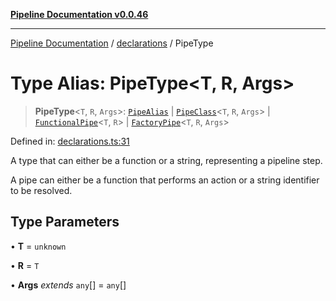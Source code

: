 [**Pipeline Documentation v0.0.46**](../../README.md)

***

[Pipeline Documentation](../../modules.md) / [declarations](../README.md) / PipeType

# Type Alias: PipeType\<T, R, Args\>

> **PipeType**\<`T`, `R`, `Args`\>: [`PipeAlias`](PipeAlias.md) \| [`PipeClass`](PipeClass.md)\<`T`, `R`, `Args`\> \| [`FunctionalPipe`](FunctionalPipe.md)\<`T`, `R`\> \| [`FactoryPipe`](FactoryPipe.md)\<`T`, `R`, `Args`\>

Defined in: [declarations.ts:31](https://github.com/stonemjs/pipeline/blob/bdafb2a2f2d57df256cc97fee41b6f9b9fdd69f9/src/declarations.ts#L31)

A type that can either be a function or a string, representing a pipeline step.

A pipe can either be a function that performs an action or a string identifier to be resolved.

## Type Parameters

• **T** = `unknown`

• **R** = `T`

• **Args** *extends* `any`[] = `any`[]
